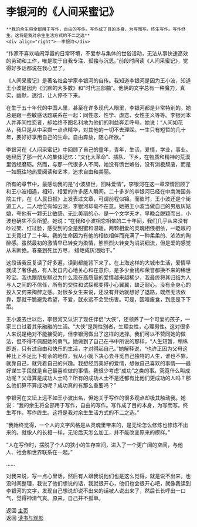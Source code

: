 # 李银河的《人间采蜜记》

``` 
**我的余生将全部用于写作，自由的写作。写作成了目的本身，为写而写。终生写作。写作终生。这将是我对余生生活方式的不二之选**
<div align="right">——李银河</div>
```

“作家不喜欢喧闹浮嚣的日常环境，不爱参与集体的世俗活动，无法从事快速高效的劳动和工作，唯是耽于自我专注、孤独与沉思。”前段时间读《人间采蜜记》，觉得好多话都说在我心里了。

《人间采蜜记》是著名社会学家李银河的自传。我知道李银河是因为王小波，知道王小波是因为《沉默的大多数》和“时代三部曲”。他俩的文字总有一种魔力，真实，幽默，透彻，让人停不下来。

在生于五十年代的中国人里，甚至在许多现代人眼里，李银河都是非常特别的。她总是跟一些敏感话题联系在一起：同性恋、性学、虐恋、女性主义等等。李银河本人并非同性恋者，却始终不图名利地为他们的利益奔走呼号。她说：“人间如花丛，我只是从中采撷一点点精华，对其他的一切不去理睬。一生只有短暂的几十年，要好好享用自己的生命。自由奔放，随心所欲。”
 
李银河在《人间采蜜记》中回顾了自己的童年，青年，生活，爱情，学业，事业。她经历了那一代人的集体记忆：“文化大革命”、插队、下乡，在物质和精神的荒漠里饱经磨砺。然而，与那一代很多人不同，她没有愤世嫉俗，没有消极颓废，而是一如既往地热爱阅读和艺术，追求自由和美丽。


所有的章节中，最感动我的是“小波辞世，回味爱情”，李银河在这一章深情回顾了和王小波相遇，相知，相爱的许多感人瞬间。二十多岁的李银河已经在中南海国务院工作，在《人民日报》上发表过文章，可谓前程似锦。而彼时，王小波还是个街道工人，二人地位有如云泥，李银河却毫不在意。她把王小波当做自己的男版灰姑娘，夸他有一颗无比敏感、无比美丽的心，是一个文学天才，早晚会脱颖而出，小波也确实不负所望。她说：“在我和小波相恋相依的二十年间，我们几乎从来没有吵过架、红过脸，感受到的全是甜蜜和温暖。两颗相爱的灵魂相偎相依，一眨眼的工夫竟过了二十年。我的生命因为有他的相依相伴而充满了一种柔柔的、浓浓的陶醉感。虽然最初的激情早已转变为柔情，熊熊烈火转变为涓涓细流，但是爱的感觉从未断绝。春蚕到死丝方尽， 蜡炬成灰泪始干。”

这段话我反复读了好多遍，读到都能背下来了。在上海这样的大城市生活，爱情早就成了奢侈品，有人发自内心地关心和在意你，是多少金钱和荣誉都换不来的稀世珍宝。我也跟朋友聊过为什么现在高质量的爱情越来越稀少，我最终将其归结为人与人之间的不信任，所有的交往和试探都变得小心翼翼，缺乏耐心。没有全身心的投入又何来陶醉之感。对很多女生来说，还没有开始就想好了退路，既然无法依靠，那就干脆避免希望，不爱，就永远不会受伤害。可是，因噎废食，到底是下下策。

王小波去世以后，李银河又认识了现任伴侣“大侠”，还领养了一个可爱的孩子，一家三口过着其乐融融的生活。“大侠”是跨性别者，生理女性，心理男性。这对很多人来说是绝对不能接受的，但李银河做出了这样的选择。我们可以不赞同她的做法，但不得不佩服她的勇气。她做到了自己在书中所说的那样，“人生短暂，稍纵即逝，只有过自由和快乐的生活，才对得起自己。”她解释说，“也许正因为父母这种比上不足比下有余的地位，我从小就下决心去寻觅自己独特的人生，谁也不靠，就靠自己，就凭着自己的兴趣。我想经历美好的爱情，想做自己喜欢的事情——最好谋生手段就是自己最喜欢做的事情。我很少考虑“成功”之类的事。究竟什么叫成功呢？父母算是成功人士吗？所有的成功人士不是还都有比他们更成功的人吗？那么他们算不算成功呢？成功真的有那么重要吗？”

李银河在文坛上远不如王小波出名，但她关于写作的很多观点却极其触动我。她说：“我的余生将全部用于写作，自由的写作。写作成了目的本身，为写而写。终生写作。写作终生。这将是我对余生生活方式的不二之选。”

“我始终觉得，一个人的文字风格是从灵魂里带来的，是无论怎么修炼也修炼不出来的。就像人的长相一样，无论后天怎么加工，并不能改变原来的模样。”

“人在写作时，摆脱了个人的狭小的生存空间，进入了一个更广阔的空间，与他人、社会和世界联系在一起。”

……

对我来说，写一点心里话，然后有人跟我说他们也是这么觉得，就是说不出来，也没时间整理，我说了他们想说的话，我就很开心，他们也会很开心吧，就像我读到李银河的文字，发现自己想说却说不出来的话被人说出来了，然后长长呼出一口气，觉得神清气爽。原来，自己并不孤单。

返回 [主页](../../../intro.md)   
返回 [读书与观影](../../../posts/readingcollection.md)